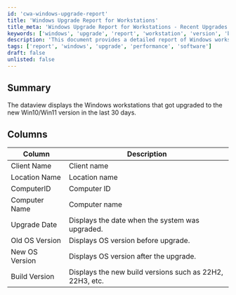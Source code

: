 ```yaml
---
id: 'cwa-windows-upgrade-report'
title: 'Windows Upgrade Report for Workstations'
title_meta: 'Windows Upgrade Report for Workstations - Recent Upgrades Overview'
keywords: ['windows', 'upgrade', 'report', 'workstation', 'version', 'build']
description: 'This document provides a detailed report of Windows workstations that have been upgraded to the new Win10/Win11 version within the last 30 days. It includes essential information such as client names, locations, computer IDs, upgrade dates, and the old and new OS versions.'
tags: ['report', 'windows', 'upgrade', 'performance', 'software']
draft: false
unlisted: false
---
```

## Summary

The dataview displays the Windows workstations that got upgraded to the new Win10/Win11 version in the last 30 days.

## Columns

| Column            | Description                                      |
|-------------------|--------------------------------------------------|
| Client Name       | Client name                                      |
| Location Name     | Location name                                    |
| ComputerID        | Computer ID                                      |
| Computer Name     | Computer name                                    |
| Upgrade Date      | Displays the date when the system was upgraded.  |
| Old OS Version    | Displays OS version before upgrade.              |
| New OS Version    | Displays OS version after the upgrade.           |
| Build Version     | Displays the new build versions such as 22H2, 22H3, etc. |



